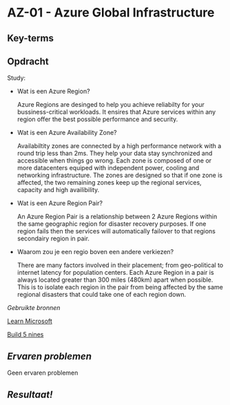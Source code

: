 **AZ-01 - Azure Global Infrastructure**
===
**Key-terms**
---


**Opdracht**
---
Study:

- Wat is een Azure Region?
    
    Azure Regions are desinged to help you achieve reliabilty for your bussiness-critical workloads. It ensires that Azure services within any region offer the best possible performance and security.

- Wat is een Azure Availability Zone?

    Availabiltity zones are connected by a high performance network with a round trip less than 2ms. They help your data stay synchronized and accessible when things go wrong. Each zone is composed of one or more datacenters equiped with independent power, cooling and networking infrastructure. The zones are designed so that if one zone is affected, the two remaining zones keep up the regional services, capacity and high availibility.

- Wat is een Azure Region Pair?

    An Azure Region Pair is a relationship between 2 Azure Regions within the same geographic region for disaster recovery purposes. If one region fails then the services will automatically failover to that regions secondairy region in pair.

- Waarom zou je een regio boven een andere verkiezen?

    There are many factors involved in their placement; from geo-political to internet latency for population centers. Each Azure Region in a pair is always located greater than 300 miles (480km) apart when possible. This is to isolate each region in the pair from being affected by the same regional disasters that could take one of each region down.


*Gebruikte bronnen*

[Learn Microsoft](https://learn.microsoft.com/en-us/azure/reliability/availability-zones-overview)

[Build 5 nines](https://build5nines.com/azure-region-pairs-explained/)



*Ervaren problemen*
---

Geen ervaren problemen

*Resultaat!*
---

